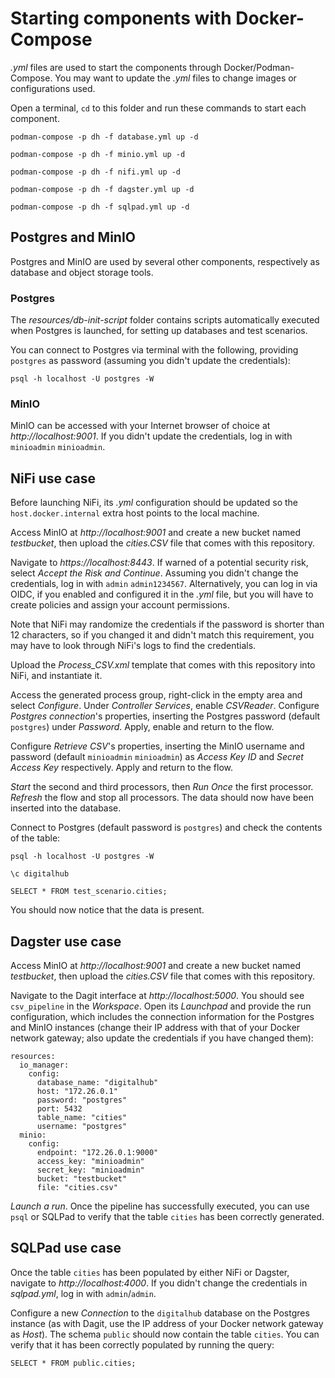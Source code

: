 # Starting components with Docker-Compose
*.yml* files are used to start the components through Docker/Podman-Compose. You may want to update the *.yml* files to change images or configurations used.

Open a terminal, `cd` to this folder and run these commands to start each component.

```shell
podman-compose -p dh -f database.yml up -d

podman-compose -p dh -f minio.yml up -d

podman-compose -p dh -f nifi.yml up -d

podman-compose -p dh -f dagster.yml up -d

podman-compose -p dh -f sqlpad.yml up -d
```

## Postgres and MinIO
Postgres and MinIO are used by several other components, respectively as database and object storage tools.

### Postgres
The *resources/db-init-script* folder contains scripts automatically executed when Postgres is launched, for setting up databases and test scenarios.

You can connect to Postgres via terminal with the following, providing `postgres` as password (assuming you didn't update the credentials):
```shell
psql -h localhost -U postgres -W
```

### MinIO
MinIO can be accessed with your Internet browser of choice at *http://localhost:9001*. If you didn't update the credentials, log in with `minioadmin` `minioadmin`.


## NiFi use case
Before launching NiFi, its *.yml* configuration should be updated so the `host.docker.internal` extra host points to the local machine.

Access MinIO at *http://localhost:9001* and create a new bucket named *testbucket*, then upload the *cities.CSV* file that comes with this repository.

Navigate to *https://localhost:8443*. If warned of a potential security risk, select *Accept the Risk and Continue*. Assuming you didn't change the credentials, log in with `admin` `admin1234567`. Alternatively, you can log in via OIDC, if you enabled and configured it in the *.yml* file, but you will have to create policies and assign your account permissions.

Note that NiFi may randomize the credentials if the password is shorter than 12 characters, so if you changed it and didn't match this requirement, you may have to look through NiFi's logs to find the credentials.

Upload the *Process_CSV.xml* template that comes with this repository into NiFi, and instantiate it.

Access the generated process group, right-click in the empty area and select *Configure*. Under *Controller Services*, enable *CSVReader*. Configure *Postgres connection*'s properties, inserting the Postgres password (default `postgres`) under *Password*. Apply, enable and return to the flow.

Configure *Retrieve CSV*'s properties, inserting the MinIO username and password (default `minioadmin` `minioadmin`) as *Access Key ID* and *Secret Access Key* respectively. Apply and return to the flow.

*Start* the second and third processors, then *Run Once* the first processor. *Refresh* the flow and stop all processors. The data should now have been inserted into the database.

Connect to Postgres (default password is `postgres`) and check the contents of the table:

```shell
psql -h localhost -U postgres -W

\c digitalhub

SELECT * FROM test_scenario.cities;
```

You should now notice that the data is present.

## Dagster use case

Access MinIO at *http://localhost:9001* and create a new bucket named *testbucket*, then upload the *cities.CSV* file that comes with this repository.

Navigate to the Dagit interface at *http://localhost:5000*. You should see `csv_pipeline` in the *Workspace*. Open its *Launchpad* and provide the run configuration, which includes the connection information for the Postgres and MinIO instances (change their IP address with that of your Docker network gateway; also update the credentials if you have changed them):

```
resources:
  io_manager:
    config:
      database_name: "digitalhub"
      host: "172.26.0.1"
      password: "postgres"
      port: 5432
      table_name: "cities"
      username: "postgres"
  minio:
    config:
      endpoint: "172.26.0.1:9000"
      access_key: "minioadmin"
      secret_key: "minioadmin"
      bucket: "testbucket"
      file: "cities.csv"
```

*Launch a run*. Once the pipeline has successfully executed, you can use `psql` or SQLPad to verify that the table `cities` has been correctly generated.

## SQLPad use case

Once the table `cities` has been populated by either NiFi or Dagster, navigate to *http://localhost:4000*. If you didn't change the credentials in *sqlpad.yml*, log in with `admin`/`admin`.

Configure a new *Connection* to the `digitalhub` database on the Postgres instance (as with Dagit, use the IP address of your Docker network gateway as *Host*). The schema `public` should now contain the table `cities`. You can verify that it has been correctly populated by running the query:

```
SELECT * FROM public.cities;
```
